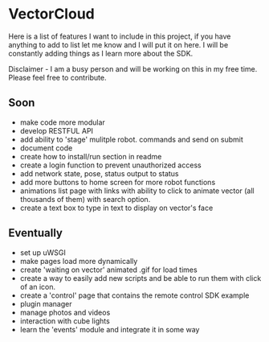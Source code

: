 # VectorCloud
Here is a list of features I want to include in this project, if you have
anything to add to list let me know and I will put it on here. I will be constantly adding things as I learn more about the SDK.

Disclaimer - I am a busy person and will be working on this in my free time. Please feel free to
contribute.

## Soon
* make code more modular
* develop RESTFUL API
* add ability to 'stage' mulitple robot. commands and send on submit
* document code
* create how to install/run section in readme
* create a login function to prevent unauthorized access
* add network state, pose, status output to status
* add more buttons to home screen for more robot functions
* animations list page with links with ability to click to animate vector (all thousands of them) with search option.
* create a text box to type in text to display on vector's face


## Eventually
* set up uWSGI
* make pages load more dynamically
* create 'waiting on vector' animated .gif for load times
* create a way to easily add new scripts and be able to run them with click of an icon.
* create a 'control' page that contains the remote control SDK example
* plugin manager
* manage photos and videos
* interaction with cube lights
* learn the 'events' module and integrate it in some way
